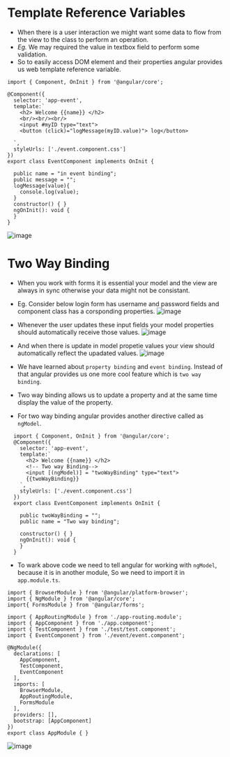 
# Template Reference Variables

- When there is a user interaction we might want some data to flow from the view to the class to perform an operation.
- *Eg.* We may required the value in textbox field to perform some validation.
- So to easily access DOM element and their properties angular provides us web template reference variable.
```
import { Component, OnInit } from '@angular/core';

@Component({
  selector: 'app-event',
  template:`
    <h2> Welcome {{name}} </h2>
    <br/><br/><br/>
    <input #myID type="text">
    <button (click)="logMessage(myID.value)"> log</button>

  `,
  styleUrls: ['./event.component.css']
})
export class EventComponent implements OnInit {

  public name = "in event binding";
  public message = "";
  logMessage(value){
    console.log(value);
  }
  constructor() { }
  ngOnInit(): void {
  }
}

```

![image](https://user-images.githubusercontent.com/35020560/91067498-a0563d80-e650-11ea-980f-9edc94f11aa8.png)


# Two Way Binding

- When you work with forms it is essential your model and the view are always in sync otherwise your data might not be consistant.
- Eg. Consider below login form has username and password fields and component class has a corsponding properties.
![image](https://user-images.githubusercontent.com/35020560/91186650-eec91200-e70c-11ea-93ab-2035126f54ef.png)
- Whenever the user updates these input fields your model properties should automatically receive those values.
![image](https://user-images.githubusercontent.com/35020560/91186950-3d76ac00-e70d-11ea-8b2d-711c55615092.png)
- And when there is update in model propetie values your view should automatically reflect the upadated values.
![image](https://user-images.githubusercontent.com/35020560/91187465-d3123b80-e70d-11ea-89a5-526d1f197a62.png)

- We have learned about `property binding` and `event binding`. Instead of that angular provides us one more cool feature which is `two way binding`.
- Two way binding allows us to update a property and at the same time display the value of the property.
- For two way binding angular provides another directive called as `ngModel`.
```
  import { Component, OnInit } from '@angular/core';
  @Component({
    selector: 'app-event',
    template:`
      <h2> Welcome {{name}} </h2>
      <!-- Two way Binding-->
      <input [(ngModel)] = "twoWayBinding" type="text">
      {{twoWayBinding}}
    `,
    styleUrls: ['./event.component.css']
  })
  export class EventComponent implements OnInit {

    public twoWayBinding = "";
    public name = "Two way binding";
   
    constructor() { }
    ngOnInit(): void {
    }
  }

```
- To wark above code we need to tell angular for working with `ngModel`, because it is in another module, So we need to import it in `app.module.ts`.
```
import { BrowserModule } from '@angular/platform-browser';
import { NgModule } from '@angular/core';
import{ FormsModule } from '@angular/forms';

import { AppRoutingModule } from './app-routing.module';
import { AppComponent } from './app.component';
import { TestComponent } from './test/test.component';
import { EventComponent } from './event/event.component';

@NgModule({
  declarations: [
    AppComponent,
    TestComponent,
    EventComponent
  ],
  imports: [
    BrowserModule,
    AppRoutingModule,
    FormsModule
  ],
  providers: [],
  bootstrap: [AppComponent]
})
export class AppModule { }

```

![image](https://user-images.githubusercontent.com/35020560/91189774-79f7d700-e710-11ea-9148-783a1b5fb3d5.png)

